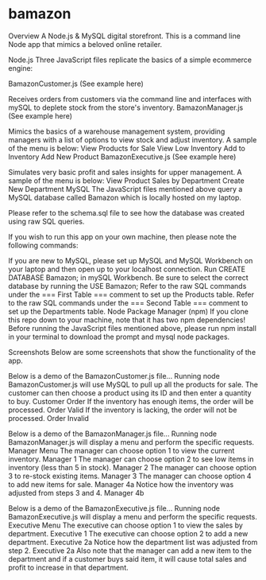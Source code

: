 # bamazon

Overview
A Node.js & MySQL digital storefront. This is a command line Node app that mimics a beloved online retailer.

Node.js
Three JavaScript files replicate the basics of a simple ecommerce engine:

BamazonCustomer.js (See example here)

Receives orders from customers via the command line and interfaces with mySQL to deplete stock from the store's inventory.
BamazonManager.js (See example here)

Mimics the basics of a warehouse management system, providing managers with a list of options to view stock and adjust inventory.
A sample of the menu is below:
View Products for Sale
View Low Inventory
Add to Inventory
Add New Product
BamazonExecutive.js (See example here)

Simulates very basic profit and sales insights for upper management.
A sample of the menu is below:
View Product Sales by Department
Create New Department
MySQL
The JavaScript files mentioned above query a MySQL database called Bamazon which is locally hosted on my laptop.

Please refer to the schema.sql file to see how the database was created using raw SQL queries.

If you wish to run this app on your own machine, then please note the following commands:

If you are new to MySQL, please set up MySQL and MySQL Workbench on your laptop and then open up to your localhost connection.
Run CREATE DATABASE Bamazon; in mySQL Workbench.
Be sure to select the correct database by running the USE Bamazon;
Refer to the raw SQL commands under the === First Table === comment to set up the Products table.
Refer to the raw SQL commands under the === Second Table === comment to set up the Departments table.
Node Package Manager (npm)
If you clone this repo down to your machine, note that it has two npm dependencies! Before running the JavaScript files mentioned above, please run npm install in your terminal to download the prompt and mysql node packages.

Screenshots
Below are some screenshots that show the functionality of the app.


Below is a demo of the BamazonCustomer.js file...
Running node BamazonCustomer.js will use MySQL to pull up all the products for sale.
The customer can then choose a product using its ID and then enter a quantity to buy. Customer Order
If the inventory has enough items, the order will be processed. Order Valid
If the inventory is lacking, the order will not be processed. Order Invalid

Below is a demo of the BamazonManager.js file...
Running node BamazonManager.js will display a menu and perform the specific requests. Manager Menu
The manager can choose option 1 to view the current inventory. Manager 1
The manager can choose option 2 to see low items in inventory (less than 5 in stock). Manager 2
The manager can choose option 3 to re-stock existing items. Manager 3
The manager can choose option 4 to add new items for sale. Manager 4a
Notice how the inventory was adjusted from steps 3 and 4. Manager 4b

Below is a demo of the BamazonExecutive.js file...
Running node BamazonExecutive.js will display a menu and perform the specific requests. Executive Menu
The executive can choose option 1 to view the sales by department. Executive 1
The executive can choose option 2 to add a new department. Executive 2a
Notice how the department list was adjusted from step 2. Executive 2a
Also note that the manager can add a new item to the department and if a customer buys said item, it will cause total sales and profit to increase in that department.
